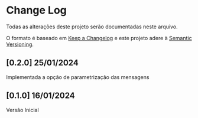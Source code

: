 # Change Log
Todas as alterações deste projeto serão documentadas neste arquivo.

O formato é baseado em [Keep a Changelog](http://keepachangelog.com/) e este projeto adere à [Semantic Versioning](http://semver.org/).

## [0.2.0] 25/01/2024
Implementada a opção de parametrização das mensagens

## [0.1.0] 16/01/2024
Versão Inicial